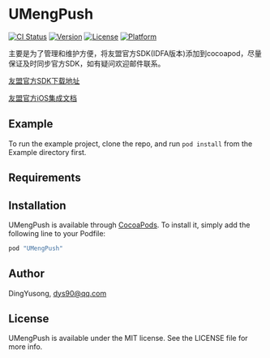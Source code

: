 # UMengPush

[![CI Status](http://img.shields.io/travis/DingYusong/UMengPush.svg?style=flat)](https://travis-ci.org/DingYusong/UMengPush)
[![Version](https://img.shields.io/cocoapods/v/UMengPush.svg?style=flat)](http://cocoapods.org/pods/UMengPush)
[![License](https://img.shields.io/cocoapods/l/UMengPush.svg?style=flat)](http://cocoapods.org/pods/UMengPush)
[![Platform](https://img.shields.io/cocoapods/p/UMengPush.svg?style=flat)](http://cocoapods.org/pods/UMengPush)

主要是为了管理和维护方便，将友盟官方SDK(IDFA版本)添加到cocoapod，尽量保证及时同步官方SDK，如有疑问欢迎邮件联系。

[友盟官方SDK下载地址](http://dev.umeng.com/push/ios/sdk-download)

[友盟官方iOS集成文档](http://dev.umeng.com/push/ios/integration)

## Example

To run the example project, clone the repo, and run `pod install` from the Example directory first.

## Requirements

## Installation

UMengPush is available through [CocoaPods](http://cocoapods.org). To install
it, simply add the following line to your Podfile:

```ruby
pod "UMengPush"
```

## Author

DingYusong, dys90@qq.com

## License

UMengPush is available under the MIT license. See the LICENSE file for more info.
